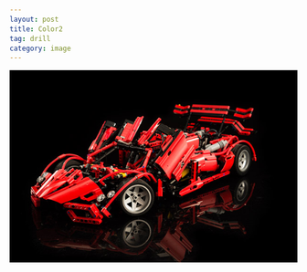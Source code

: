 ```yaml
---
layout: post
title: Color2
tag: drill
category: image
---
```


![Alternate Text](images/lego-car-creation-3.jpg)